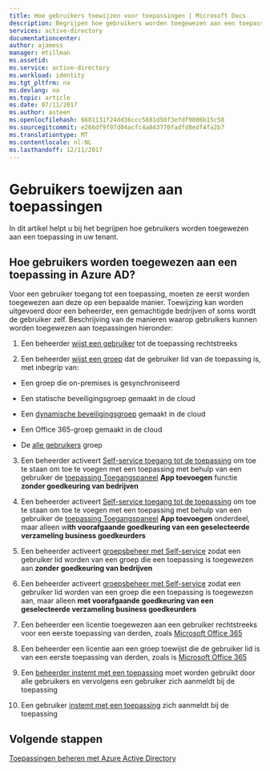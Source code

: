 ```yaml
---
title: Hoe gebruikers toewijzen voor toepassingen | Microsoft Docs
description: Begrijpen hoe gebruikers worden toegewezen aan een toepassing in uw tenant
services: active-directory
documentationcenter: 
author: ajamess
manager: mtillman
ms.assetid: 
ms.service: active-directory
ms.workload: identity
ms.tgt_pltfrm: na
ms.devlang: na
ms.topic: article
ms.date: 07/11/2017
ms.author: asteen
ms.openlocfilehash: 6681131f24dd36ccc5881d50f3efdf9806b15c58
ms.sourcegitcommit: e266df9f97d04acfc4a843770fadfd8edf4fa2b7
ms.translationtype: MT
ms.contentlocale: nl-NL
ms.lasthandoff: 12/11/2017
---
```

# <a name="how-to-assign-users-to-applications"></a>Gebruikers toewijzen aan toepassingen

In dit artikel helpt u bij het begrijpen hoe gebruikers worden toegewezen aan een toepassing in uw tenant.

## <a name="how-do-users-get-assigned-to-an-application-in-azure-ad"></a>Hoe gebruikers worden toegewezen aan een toepassing in Azure AD?

Voor een gebruiker toegang tot een toepassing, moeten ze eerst worden toegewezen aan deze op een bepaalde manier. Toewijzing kan worden uitgevoerd door een beheerder, een gemachtigde bedrijven of soms wordt de gebruiker zelf. Beschrijving van de manieren waarop gebruikers kunnen worden toegewezen aan toepassingen hieronder:

1.  Een beheerder [wijst een gebruiker](https://docs.microsoft.com/azure/active-directory/active-directory-coreapps-assign-user-azure-portal) tot de toepassing rechtstreeks

2.  Een beheerder [wijst een groep](https://docs.microsoft.com/azure/active-directory/active-directory-coreapps-assign-user-azure-portal) dat de gebruiker lid van de toepassing is, met inbegrip van:

  * Een groep die on-premises is gesynchroniseerd

  * Een statische beveiligingsgroep gemaakt in de cloud

  * Een [dynamische beveiligingsgroep](https://docs.microsoft.com/azure/active-directory/active-directory-groups-dynamic-membership-azure-portal) gemaakt in de cloud

  * Een Office 365-groep gemaakt in de cloud

  * De [alle gebruikers](https://docs.microsoft.com/azure/active-directory/active-directory-accessmanagement-dedicated-groups) groep

3.  Een beheerder activeert [Self-service toegang tot de toepassing](https://docs.microsoft.com/azure/active-directory/active-directory-self-service-application-access) om toe te staan om toe te voegen met een toepassing met behulp van een gebruiker de [toepassing Toegangspaneel](https://docs.microsoft.com/azure/active-directory/active-directory-saas-access-panel-introduction) **App toevoegen** functie **zonder goedkeuring van bedrijven**

4.  Een beheerder activeert [Self-service toegang tot de toepassing](https://docs.microsoft.com/azure/active-directory/active-directory-self-service-application-access) om toe te staan om toe te voegen met een toepassing met behulp van een gebruiker de [toepassing Toegangspaneel](https://docs.microsoft.com/azure/active-directory/active-directory-saas-access-panel-introduction) **App toevoegen** onderdeel, maar alleen w**ith voorafgaande goedkeuring van een geselecteerde verzameling business goedkeurders**

5.  Een beheerder activeert [groepsbeheer met Self-service](https://docs.microsoft.com/azure/active-directory/active-directory-accessmanagement-self-service-group-management) zodat een gebruiker lid worden van een groep die een toepassing is toegewezen aan **zonder goedkeuring van bedrijven**

6.  Een beheerder activeert [groepsbeheer met Self-service](https://docs.microsoft.com/azure/active-directory/active-directory-accessmanagement-self-service-group-management) zodat een gebruiker lid worden van een groep die een toepassing is toegewezen aan, maar alleen **met voorafgaande goedkeuring van een geselecteerde verzameling business goedkeurders**

7.  Een beheerder een licentie toegewezen aan een gebruiker rechtstreeks voor een eerste toepassing van derden, zoals [Microsoft Office 365](http://products.office.com/)

8.  Een beheerder een licentie aan een groep toewijst die de gebruiker lid is van een eerste toepassing van derden, zoals is [Microsoft Office 365](http://products.office.com/)

9.  Een [beheerder instemt met een toepassing](https://docs.microsoft.com/azure/active-directory/develop/active-directory-devhowto-multi-tenant-overview#understanding-user-and-admin-consent) moet worden gebruikt door alle gebruikers en vervolgens een gebruiker zich aanmeldt bij de toepassing

10. Een gebruiker [instemt met een toepassing](https://docs.microsoft.com/azure/active-directory/develop/active-directory-devhowto-multi-tenant-overview#understanding-user-and-admin-consent) zich aanmeldt bij de toepassing

## <a name="next-steps"></a>Volgende stappen
[Toepassingen beheren met Azure Active Directory](active-directory-enable-sso-scenario.md)
